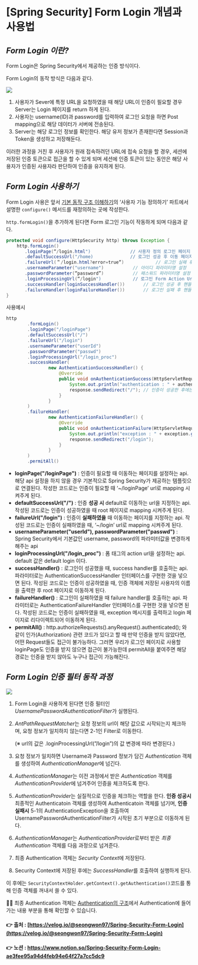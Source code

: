 # [Spring Security] Form Login 개념과 사용법

## *Form Login 이란?*

Form Login은 Spring Security에서 제공하는 인증 방식이다.

Form Login의 동작 방식은 다음과 같다.

<img src="https://s3.us-west-2.amazonaws.com/secure.notion-static.com/6a3e2168-d74b-495f-8bfa-d95fe946572a/Untitled.png?X-Amz-Algorithm=AWS4-HMAC-SHA256&X-Amz-Content-Sha256=UNSIGNED-PAYLOAD&X-Amz-Credential=AKIAT73L2G45EIPT3X45%2F20220605%2Fus-west-2%2Fs3%2Faws4_request&X-Amz-Date=20220605T053858Z&X-Amz-Expires=86400&X-Amz-Signature=84eb6ef61500e7657231664d12a1daa27a9dd0056ef126047fc7ea6c99447886&X-Amz-SignedHeaders=host&response-content-disposition=filename%20%3D%22Untitled.png%22&x-id=GetObject">

1. 사용자가 Sever에 특정 URL을 요청하였을 때 해당 URL이 인증이 필요할 경우 Server는 
Login 페이지를 return 하게 된다.
2. 사용자는 username(ID)과 password를 입력하여 로그인 요청을 하면 Post mapping으로 해당 데이터가 서버에 전송된다.
3. Server는 해당 로그인 정보를 확인한다. 해당 유저 정보가 존재한다면 Session과 Token을 
생성하고 저장해둔다.

이러한 과정을 거친 후 사용자가 원래 접속하려던 URL에 접속 요청을 할 경우,
세션에 저장된 인증 토큰으로 접근을 할 수 있게 되며 세션에 인증 토큰이 있는 동안은 해당 사용자가 인증된 사용자라 판단하여 인증을 유지하게 된다.




## *Form Login 사용하기*

Form Login  사용은 앞서 [기본 동작 구조 이해하기](https://www.notion.so/Spring-Security-a839666059d54d9b855c0f9010921c0a)의 ‘사용자 기능 정의하기’ 파트에서 설명한 `configure()` 메서드를 재정의하는 곳에 작성한다.

`http.formLogin()`을 추가하게 된다면 Form 로그인 기능이 작동하게 되며 다음과 같다.

```java
protected void configure(HttpSecurity http) throws Exception {
    http.formLogin()
       .loginPage(“/login.html")   			   // 사용자 정의 로그인 페이지
       .defaultSuccessUrl("/home)		       // 로그인 성공 후 이동 페이지
       .failureUrl(＂/login.html?error=true“)	        // 로그인 실패 후 이동 페이지
       .usernameParameter("username")			// 아이디 파라미터명 설정
       .passwordParameter(“password”)			// 패스워드 파라미터명 설정
       .loginProcessingUrl(“/login")			// 로그인 Form Action Url
       .successHandler(loginSuccessHandler())		// 로그인 성공 후 핸들러
       .failureHandler(loginFailureHandler())		// 로그인 실패 후 핸들러
}
```

사용예시

```java
http
        .formLogin()
        .loginPage("/loginPage")
        .defaultSuccessUrl("/")
        .failureUrl("/login")
        .usernameParameter("userId")
        .passwordParameter("passwd")
        .loginProcessingUrl("/login_proc")
        .successHandler(
                new AuthenticationSuccessHandler() {
                    @Override
                    public void onAuthenticationSuccess(HttpServletRequest request, HttpServletResponse response, Authentication authentication) throws IOException, ServletException {
                        System.out.println("authentication : " + authentication.getName());
                        response.sendRedirect("/"); // 인증이 성공한 후에는 root로 이동
                    }
                }
        )
        .failureHandler(
                new AuthenticationFailureHandler() {
                    @Override
                    public void onAuthenticationFailure(HttpServletRequest request, HttpServletResponse response, AuthenticationException exception) throws IOException, ServletException {
                        System.out.println("exception : " + exception.getMessage());
                        response.sendRedirect("/login");
                    }
                }
        )
        .permitAll()
```

- **loginPage("/loginPage")** : 인증이 필요할 때 이동하는 페이지를 설정하는 api. 
해당 api 설정을 하지 않을 경우 기본적으로 Spring Security가 제공하는 템플릿으로 연결된다.
작성한 코드로는 인증이 필요할 때 ‘~/loginPage’ url로 mapping 시켜주게 된다.
- **defaultSuccessUrl("/")** : 인증 **성공 시** default로 이동하는 url을 지정하는 api. 
작성된 코드로는 인증이 성공하였을 때 root 페이지로 mapping 시켜주게 된다.
- **failureUrl("/login")** : 인증이 **실패하였을** 때 이동하는 페이지를 지정하는 api. 
작성된 코드로는 인증이 실패하였을 때, ‘~/login’ url로 mapping 시켜주게 된다.
- **usernameParameter("userId"), passwordParameter("passwd")** : Spring Security에서 기본값인 username, password의 파라미터값을 변경하게 해주는 api
- **loginProcessingUrl("/login_proc")** : 폼 태그의 action url을 설정하는 api. 
default 값은 default login 이다.
- **successHandler()** : 로그인이 성공했을 때, success handler를 호출하는 api. 
파라미터로는 AuthenticationSuccessHandler 인터페이스를 구현한 것을 넣으면 된다. 
작성된 코드로는 인증이 성공하였을 때, 인증 객체에 저장된 사용자의 이름을 출력한 후 
root 페이지로 이동하게 된다.
- **failureHandler()** : 로그인이 실패하였을 때 failure handler를 호출하는 api. 
파라미터로는 AuthenticationFailureHandler 인터페이스를 구현한 것을 넣으면 된다. 
작성된 코드로는 인증이 실패하였을 때, exception 메시지를 출력하고 login 페이지로 
리다이렉트되어 이동하게 된다.
- **permitAll()** : http.authorizeRequests().anyRequest().authenticated(); 와 같이 인가(Authorization) 관련 코드가 있다고 할 때 만약 인증을 받지 않았다면, 어떤 Request들도 접근이 불가능하다. 
그러면 우리가 로그인 페이지로 사용할 loginPage도 인증을 받지 않으면 접근이 불가능한데 permitAll을 붙여주면 해당 경로는 인증을 받지 않아도 누구나 접근이 가능해진다.




## *Form Login 인증 필터 동작 과정*

<img src="https://s3.us-west-2.amazonaws.com/secure.notion-static.com/ad1aa138-35de-4adc-9183-06f5da50be03/Untitled.png?X-Amz-Algorithm=AWS4-HMAC-SHA256&X-Amz-Content-Sha256=UNSIGNED-PAYLOAD&X-Amz-Credential=AKIAT73L2G45EIPT3X45%2F20220607%2Fus-west-2%2Fs3%2Faws4_request&X-Amz-Date=20220607T020147Z&X-Amz-Expires=86400&X-Amz-Signature=6d1fb91dcca3f416ebc5fbeefcc097b9cd429b9d9a3a4a02c9d6958d3cc52ec4&X-Amz-SignedHeaders=host&response-content-disposition=filename%20%3D%22Untitled.png%22&x-id=GetObject">

1. Form Login을 사용하게 된다면 인증 필터인 *UsernamePasswordAuthenticationFilter*가 실행된다.
2. *AntPathRequestMatcher*는 요청 정보의 url이 해당 값으로 시작되는지 체크하며, 요청 정보가
일치하지 않는다면 2-1인 Filter로 이동한다.
    
    (※ url의 값은 .loginProcessingUrl(”/login”)의 값 변경에 따라 변경된다.)
    
3. 요청 정보가 일치하면 Username과 Password 정보가 담긴 *Authentication* 객체를 생성하여
*AuthenticationManager*에 넘긴다.
4. *AuthenticationManager*는 이전 과정에서 받은 *Authentication* 객체를 *AuthenticationProvider*에 
넘겨주어 인증을 체크하도록 한다.
5. *AuthenticationProvider*는 실질적으로 인증을 체크하는 역할을 한다.
**인증 성공시** 최종적인 Authenticatoin 객체를 생성하여 Authenticatoin 객체를 넘기며,
**인증 실패시** 5-1의 AuthenticationException을 호출하여 UsernamePasswordAuthenticationFilter가 시작된 초기 부분으로 이동하게 된다.
6. *AuthenticationManager*는 *AuthenticationProvider*로부터 받은 *최종 Authentication* 객체를 다음 과정으로 넘겨준다.
7. 최종 Authentication 객체는 *Security Context*에 저장된다.
8. Security Context에 저장된 후에는 *SuccessHandler*를 호출하여 실행하게 된다.

이 후에는 `SecurityContextHolder.getContext().getAuthentication()`코드를 통해 인증 객체를 
꺼내서 쓸 수 있다.

👧🏻 최종 Authentication 객체는 [Authentication의 구조](https://www.notion.so/Spring-Security-Authentication-d94dfe048e784116a4d5dc72a6d66795)에서 Authentication에 들어가는 내용 부분을 통해 확인할 수 있습니다.




#### 👉 출처 : [https://velog.io/@seongwon97/Spring-Security-Form-Login](https://velog.io/@seongwon97/Spring-Security-Form-Login)
#### 👉 노션 : https://www.notion.so/Spring-Security-Form-Login-ae3fee95a94d4feb94e64f27a7cc5dc9
